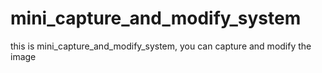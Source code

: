 # mini_capture_and_modify_system
this is mini_capture_and_modify_system, you can capture and modify the image
